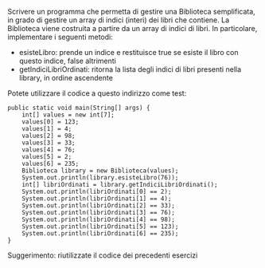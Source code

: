Scrivere un programma che permetta di gestire una Biblioteca semplificata, in grado di gestire un array di indici (interi) dei libri che contiene. La Biblioteca viene costruita a partire da un array di indici di libri.
In particolare, implementare i seguenti metodi:

- esisteLibro: prende un indice e restituisce true se esiste il libro con questo indice, false altrimenti
- getIndiciLibriOrdinati: ritorna la lista degli indici di libri presenti nella library, in ordine ascendente

Potete utilizzare il codice a questo indirizzo come test:

```
public static void main(String[] args) {
    int[] values = new int[7];
    values[0] = 123;
    values[1] = 4;
    values[2] = 98;
    values[3] = 33;
    values[4] = 76;
    values[5] = 2;
    values[6] = 235;
    Biblioteca library = new Biblioteca(values);
    System.out.println(library.esisteLibro(76));
    int[] libriOrdinati = library.getIndiciLibriOrdinati();
    System.out.println(libriOrdinati[0] == 2);
    System.out.println(libriOrdinati[1] == 4);
    System.out.println(libriOrdinati[2] == 33);
    System.out.println(libriOrdinati[3] == 76);
    System.out.println(libriOrdinati[4] == 98);
    System.out.println(libriOrdinati[5] == 123);
    System.out.println(libriOrdinati[6] == 235);
}
```

Suggerimento: riutilizzate il codice dei precedenti esercizi
